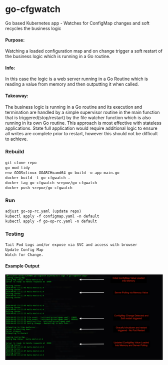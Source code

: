 # go-cfgwatch
Go based Kubernetes app - Watches for ConfigMap changes and soft recycles the business logic



####  Purpose: 
Watching a loaded configuration map and on change trigger a soft restart of the business logic which is running in a Go routine. 

#### Info:
In this case the logic is a web server running in a Go Routine which is reading a value from memory and then outputting it when called.    

####  Takeaway:
The business logic is running in a Go routine and its execution and termination are handled by a simple supervisor routine in the main function that is triggered(stop/restart) by the file watcher function which is also running in its own Go routine. This approach is most effective with stateless applications. State full application would require additional logic to ensure all writes are complete prior to restart, however this should not be difficult to achieve. 




###  Rebuild
```
git clone repo
go mod tidy
env GOOS=linux GOARCH=amd64 go build -o app main.go
docker build -t go-cfgwatch .
docker tag go-cfgwatch <repo>/go-cfgwatch
docker push <repo>/go-cfgwatch
```

### Run
```
adjust go-op-rc.yaml (update repo)
kubectl apply -f configmap.yaml -n default
kubectl apply -f go-op-rc.yaml -n default
```

### Testing
```
Tail Pod Logs and/or expose via SVC and access with browser
Update Config Map
Watch for Change. 
```

#### Example Output
![Example Output](/screencap/screencap.png)


